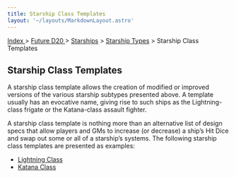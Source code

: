 ```yaml
---
title: Starship Class Templates
layout: '~/layouts/MarkdownLayout.astro'
---
```


[ Index ](/) > [ Future D20 ](/future.d20.srd) > [Starships](/future.d20.srd/starships) > [Starship Types](/future.d20.srd/starships/starship) > Starship Class Templates

## Starship Class Templates

A starship class template allows the creation of modified or improved versions
of the various starship subtypes presented above. A template usually has an
evocative name, giving rise to such ships as the Lightning-class frigate or
the Katana-class assault fighter.

A starship class template is nothing more than an alternative list of design
specs that allow players and GMs to increase (or decrease) a ship’s Hit Dice
and swap out some or all of a starship’s systems. The following starship class
templates are presented as examples:

  * [Lightning Class](/future.d20.srd/starships/starship.types/starship.class.templates/lightning.class.template)
  * [Katana Class](/future.d20.srd/starships/starship.types/starship.class.templates/katana.class.template)

